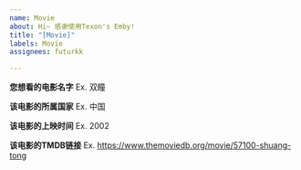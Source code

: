 ```yaml
---
name: Movie
about: Hi~ 感谢使用Texon's Emby!
title: "[Movie]"
labels: Movie
assignees: futurkk

---
```


**您想看的电影名字**
Ex. 双瞳

**该电影的所属国家**
Ex. 中国

**该电影的上映时间**
Ex. 2002

**该电影的TMDB链接**
Ex. https://www.themoviedb.org/movie/57100-shuang-tong
